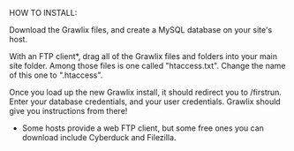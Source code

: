 HOW TO INSTALL:

Download the Grawlix files, and create a MySQL database on your site's host.

With an FTP client*, drag all of the Grawlix files and folders into your main site folder. Among those files is one called "htaccess.txt". Change the name of this one to ".htaccess".

Once you load up the new Grawlix install, it should redirect you to /firstrun. Enter your database credentials, and your user credentials. Grawlix should give you instructions from there!

* Some hosts provide a web FTP client, but some free ones you can download include Cyberduck and Filezilla.
